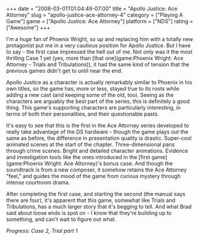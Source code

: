 +++
date = "2008-03-01T01:04:49-07:00"
title = "Apollo Justice: Ace Attorney"
slug = "apollo-justice-ace-attorney-4"
category = ["Playing A Game"]
game = ["Apollo Justice: Ace Attorney"]
platform = ["NDS"]
rating = ["Awesome"]
+++

I'm a <i>huge</i> fan of Phoenix Wright, so up and replacing him with a totally new protagonist put me in a very cautious position for Apollo Justice.  But I have to say - the first case impressed the hell out of me.  Not only was it the most thrilling Case 1 yet (yes, more than [that one](game:Phoenix Wright: Ace Attorney - Trials and Tribulations)), it had the same kind of tension that the previous games didn't get to until near the end.

Apollo Justice as a character is actually remarkably similar to Phoenix in his own titles, so the game has, more or less, stayed true to its roots while adding a new cast (and keeping some of the old, too).  Seeing as the characters are arguably the best part of the series, this is definitely a good thing.  This game's supporting characters are particularly interesting, in terms of both their personalities, and their questionable pasts.

It's easy to see that this is the first in the Ace Attorney series developed to really take advantage of the DS hardware - though the game plays out the same as before, the difference in presentation quality is drastic.  Super-cool animated scenes at the start of the chapter.  Three-dimensional pans through crime scenes.  Bright and detailed character animations.  Evidence and investigation tools like the ones introduced in the [first game](game:Phoenix Wright: Ace Attorney)'s bonus case.  And though the soundtrack is from a new composer, it somehow retains the Ace Attorney "feel," and guides the mood of the game from curious mystery through intense courtroom drama.

After completing the first case, and starting the second (the manual says there are four), it's apparent that this game, somewhat like Trials and Tribulations, has a much larger story that it's begging to tell.  And what Brad said about loose ends is spot on - I know that they're building up to something, and can't wait to figure out what.

<i>Progress: Case 2, Trial part 1</i>